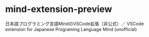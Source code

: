 # mind-extension-preview
日本語プログラミング言語MindのVSCode拡張（非公式）／ VSCode extension for Japanese Programing Language Mind (unofficial)
